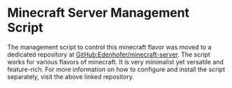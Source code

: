 # Minecraft Server Management Script

The management script to control this minecraft flavor was moved to a dedicated repository at [GitHub:Edenhofer/minecraft-server](https://github.com/Edenhofer/minecraft-server).
The script works for various flavors of minecraft.
It is very minimalist yet versatile and feature-rich.
For more information on how to configure and install the script separately, visit the above linked repository.
